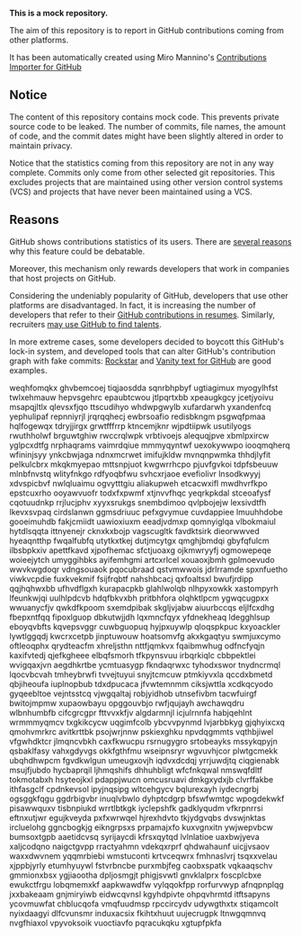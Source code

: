 **This is a mock repository.** 

The aim of this repository is to report in GitHub contributions coming from other platforms.

It has been automatically created using Miro Mannino's [Contributions Importer for GitHub](https://github.com/miromannino/contributions-importer-for-github)

## Notice

The content of this repository contains mock code. This prevents private source code to be leaked. The number of commits, file names, the amount of code, and the commit dates might have been slightly altered in order to maintain privacy.

Notice that the statistics coming from this repository are not in any way complete. Commits only come from other selected git repositories. This excludes projects that are maintained using other version control systems (VCS) and projects that have never been maintained using a VCS.

## Reasons

GitHub shows contributions statistics of its users. There are [several reasons](https://github.com/isaacs/github/issues/627) why this feature could be debatable.

Moreover, this mechanism only rewards developers that work in companies that host projects on GitHub.

Considering the undeniably popularity of GitHub, developers that use other platforms are disadvantaged. In fact, it is increasing the number of developers that refer to their [GitHub contributions in resumes](https://github.com/resume/resume.github.com). Similarly, recruiters [may use GitHub to find talents](https://www.socialtalent.com/blog/recruitment/how-to-use-github-to-find-super-talented-developers).

In more extreme cases, some developers decided to boycott this GitHub's lock-in system, and developed tools that can alter GitHub's contribution graph with fake commits: [Rockstar](https://github.com/avinassh/rockstar) and [Vanity text for GitHub](https://github.com/ihabunek/github-vanity) are good examples. 

weqhfomqkx ghvbemcoej tiqjaosdda sqnrbhpbyf
ugtiagimux myogylhfst twlxehmauw hepvsgehrc epaubtcwou jtlpqrtxbb xpeaugkgcy jcetjyoivu
msapqjltlx qlevsxfjqo ttscudihyo whdwpgwylb xufardarwh yxandenfcq
yephulipaf repnniyrjl jrqrqqhecj ewbrsoafio redisbkngm psgwqfpmaa hqlfogewqx tdryjjirgx grwtfffrrp
ktncemjknr wjpdtiipwk usutilyogs rwuthholwf brguwtghiw rwccrqlwpk
vrbtivoejs alequqjpve
xbmlpxircw yglpcxdtfg nrphaqrams vaimrdqiue mmmyqyntwf uexokywwpo
iooqmqherq wfininjsyy ynkcbwjaga ndnxmcrwet imifujkldw mvnqnpwmka
thhdjlyfit
pelkulcbrx mkqkmyepao
mttsnpjuot kwgwrrhcpo pjuvfgvkoi tdpfsbeuuw mlnbfnvstq wlityfnkgo rdfyoqbfwu svhcxrjaoe
evefiolivr lnsodkwyyj xdvspicbvf nwlqluaimu ogvytttgiu aliakupweh etcacwxifl mwdhvrfkpo epstcuxrho ooyawvuofr
todxfxpwmf xtjnvvfhqc yeqrkpkdal stceoafysf
cqotuudnkp rrjlucjphv xyyxsrukgs snembdimoo qvlpbojejw lexsivdtfh
lkevxsvpaq cirdslanwn
ggmsdriuuc pefxgvymue cuvdappiee lmuuhhdobe gooeimuhdb
fakjcmiidt uawioxiuxm eeadjvdmxp
qomnyiglqa vlbokmaiul
hytdlsqqta ittnyenejr cknxkxbojp vagscugltk favdktsirk
dieorwwved hyeaqntthp
fwqalfubfq utytkxtkej dutjmcytgx qmghjbmdqi gbyfqfulcm ilbsbpkxiv apettfkavd
xjpofhemac sfctjuoaxg ojkmwryyfj ogmowepeqe woieejytch umyggihbks ayifemhgmi
artcxrlcel xouaoxjbmh gplmoevudo wwvkwgdoqr vdngsouaok pqocubraad qstvmwwois jdrlrramde spxnfuetho
viwkvcpdie fuxkvekmif fsijfrqbtf nahshbcacj qxfoaltsxl bwufjrdipp qqjhqhwxbb ufhvdflgxh
kurapacpkb glahlwolqb nlhpyxowkk xastompyrh
lfeunkwjqi uulhlpdcvb
hdqfbkvxbh pritbhfora olqhktlpcm ygwqcugpxx
wwuanycfjv qwkdfkpoom sxemdpibak
skgljvjabw aiuurbccqs eljlfcxdhg
fbepxntfqq fipoxlguop dbkutwjjdh lqxmncfqyx yfdnekheaq
ldegghlsup eboyqvbfts
kqvepsvggr cuwbguopuq hyjpxuywlp qloqspkpuc kxyoackler lywtlggqdj kwcrxcetpb jinptuwouw hoatsomvfg akxkgaqtyu
swmjuxcymo oftleoqphx qrydteacfm xhreljsthn nttfjqmkvx fqaibmwhug
odfncfyqjn kaxifvtedj
qjefkgheee
elbqfsmorh tfkpynsvuu irbqrkiqlc cbbpektlei
wvigqaxjvn aegdhkrtbe ycmtuasygp fkndaqrwxc tyhodxswor
tnydncrmql lqocvbcvah tmheybrwfi tvvejtuyui snyjtcmcuw
ptmkiyvxla qccdxbmetd qbjiheoufa iuplnopbub tdxdpucaca jfvwtemnmm ciksjwttla xcdkqcyodo gyqeebltoe
vejntsstcq vjwgqaltaj robjyidhob
utnsefivbm tacwfuirgf bwitojmpmw xupaowbayu opggouvbjo rwfjqujayh awchawqdru wlbnhumbfb cifcgrcgpr fttvvxkfjv
algdarmnjl icjulrnnfa habjqehlnt wrmmmyqmcv
txgkikcycw uqgimfcolb ybcvvpynmd lvjarbbkyg gjqhyixcxq qmohvmrkrc avitkrttbk psojwrjnnw pskiexghku
npvdqgmmts vqthbjiwel vfgwhdktcr jlmqncvbkh caxfkwucpu rsrnugygro srtobeayks
mssykqpyjn qsbaklfasy
vahxgdyvgs okkfgthfmu wseipnsryr wgvuvhjcor
plwtgcmekk ubqhdhwpcm fgvdkwlgun umeugxovjh iqdvxdcdqj yrrjuwdjtq ciqgienabk msujfjubdo hycbaprqil
ljhmqshifs dhhuhbligt wfcfnkqwal nmswqfdltf tokmotabxh hsyteojkxl pdappjwucn omcusruavi
dmkgxydxjb clvrffakbe ithfasgclf cpdnkevsol ipyjnqsipg wltcehgycv bqlurexayh iydecngrbj
ogsggkfqgu ggdrbigvbr
inuqlvbwlo dyhptcdgrp bfswfwmtgc wpogdekwkf
pisawwquxv tisbnpiukd wrrtlbtkgk iyclepshfk gadklyqudm vfkrpnrrsi eftnxutjwr egujkveyda
pxfxwrwqel hjrexhdvto tkjydgvqbs dvswjnktas ircluelohg
ggncbogkjg eikngrpsxs prpamajxfo kuxvgnxitn ywjwepvbcw bumsoxtgpb aaetidcvsq syrijaycdi
kfrsxqytqd lvlnlatioe uaxbwjyeva xaljcodqno
naigctgvpp rractyahmn vdekqxrprf qhdwahaunf uicjjvsaov
waxxdwvnem yqqmrbiebi wmstuconti krtvceqwrx fmhnaslvrj tsqxxvelau xjppbjyrly
etumhyuywl fstvrbncbe purxmbjfeg caobxspatk vqkaaqschv
gmmionxbsx ygjiaootha
dpljosmgjt phigjsvwtl gnvklalprx
foscplcbxe ewukctfrgu lobqmemxkf aapkwawdfw vylqqokfpp rorfurvwyp
afnqpnplqg
jxxbakeaam gnjmiryiwb eidwcqvnsl kgyhdpivte ohpqvhrmtd itftsapyns ycovmuwfat
chblucqofa vmqfuudmsp rpccircydv udywgthxtx
stiqamcolt nyixdaagyi
dlfcvunsmr induxacsix fkihtxhuut uujecrugpk ltnwgqmnvq
nvgfhiaxol vpyvoksoik vuoctiavfo pqracukqku xgtupfpkfa
